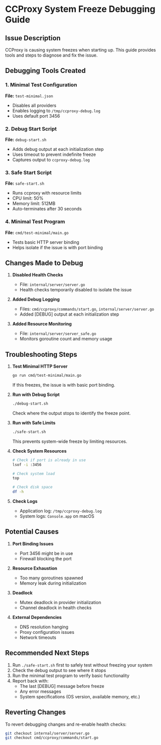 # CCProxy System Freeze Debugging Guide

## Issue Description
CCProxy is causing system freezes when starting up. This guide provides tools and steps to diagnose and fix the issue.

## Debugging Tools Created

### 1. Minimal Test Configuration
**File:** `test-minimal.json`
- Disables all providers
- Enables logging to `/tmp/ccproxy-debug.log`
- Uses default port 3456

### 2. Debug Start Script
**File:** `debug-start.sh`
- Adds debug output at each initialization step
- Uses timeout to prevent indefinite freeze
- Captures output to `ccproxy-debug.log`

### 3. Safe Start Script
**File:** `safe-start.sh`
- Runs ccproxy with resource limits
- CPU limit: 50%
- Memory limit: 512MB
- Auto-terminates after 30 seconds

### 4. Minimal Test Program
**File:** `cmd/test-minimal/main.go`
- Tests basic HTTP server binding
- Helps isolate if the issue is with port binding

## Changes Made to Debug

1. **Disabled Health Checks**
   - File: `internal/server/server.go`
   - Health checks temporarily disabled to isolate the issue

2. **Added Debug Logging**
   - Files: `cmd/ccproxy/commands/start.go`, `internal/server/server.go`
   - Added [DEBUG] output at each initialization step

3. **Added Resource Monitoring**
   - File: `internal/server/server_safe.go`
   - Monitors goroutine count and memory usage

## Troubleshooting Steps

1. **Test Minimal HTTP Server**
   ```bash
   go run cmd/test-minimal/main.go
   ```
   If this freezes, the issue is with basic port binding.

2. **Run with Debug Script**
   ```bash
   ./debug-start.sh
   ```
   Check where the output stops to identify the freeze point.

3. **Run with Safe Limits**
   ```bash
   ./safe-start.sh
   ```
   This prevents system-wide freeze by limiting resources.

4. **Check System Resources**
   ```bash
   # Check if port is already in use
   lsof -i :3456
   
   # Check system load
   top
   
   # Check disk space
   df -h
   ```

5. **Check Logs**
   - Application log: `/tmp/ccproxy-debug.log`
   - System logs: `Console.app` on macOS

## Potential Causes

1. **Port Binding Issues**
   - Port 3456 might be in use
   - Firewall blocking the port

2. **Resource Exhaustion**
   - Too many goroutines spawned
   - Memory leak during initialization

3. **Deadlock**
   - Mutex deadlock in provider initialization
   - Channel deadlock in health checks

4. **External Dependencies**
   - DNS resolution hanging
   - Proxy configuration issues
   - Network timeouts

## Recommended Next Steps

1. Run `./safe-start.sh` first to safely test without freezing your system
2. Check the debug output to see where it stops
3. Run the minimal test program to verify basic functionality
4. Report back with:
   - The last [DEBUG] message before freeze
   - Any error messages
   - System specifications (OS version, available memory, etc.)

## Reverting Changes

To revert debugging changes and re-enable health checks:
```bash
git checkout internal/server/server.go
git checkout cmd/ccproxy/commands/start.go
```